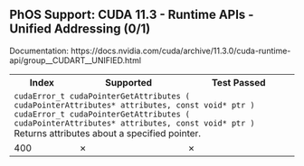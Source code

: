 <h2>PhOS Support: CUDA 11.3 - Runtime APIs - Unified Addressing (0/1)</h2>

<p>
Documentation: https://docs.nvidia.com/cuda/archive/11.3.0/cuda-runtime-api/group__CUDART__UNIFIED.html

<table>
<tr>
<th>Index</th>
<th>Supported</th>
<th>Test Passed</th>
</tr>

<tr>
<td colspan=3>
<code>cudaError_t cudaPointerGetAttributes ( cudaPointerAttributes* attributes, const void* ptr )</code><br>
<code>cudaError_t cudaPointerGetAttributes ( cudaPointerAttributes* attributes, const void* ptr )</code><br>
Returns attributes about a specified pointer.
</td>
</tr>
<tr>
<td>400</td>
<td>✗</td>
<td>✗</td>
</tr>

</table>
